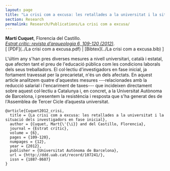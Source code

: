 ```yaml
---
layout: page
title: "La crisi com a excusa: les retallades a la universitat i la situació dels investigadors en fase inicial"
section: Research
permalink: Research/Publications/La crisi com a excusa/
---
```


**Martí Cuquet**, Florencia del Castillo.  
_[Estrat crític: revista d’arqueologia 6, 109-120 (2012)](http://ddd.uab.cat/record/107241/)_.  
[ [PDF](../La crisi com a excusa.pdf)
| [Bibtex](../La crisi com a excusa.bib) ]

L'últim any s'han pres diverses mesures a nivell universitari, català i
estatal, que afecten tant el preu de l'educació pública com les condicions
laborals dels seus treballadors. El col·lectiu d'investigadors en fase
inicial, ja fortament travessat per la precarietat, n'és un dels afectats. En
aquest article analitzem quatre d'aquestes mesures ---relacionades amb la
reducció salarial i l'encariment de taxes--- que incideixen directament sobre
aquest col·lectiu a Catalunya i, en concret, a la Universitat Autònoma de
Barcelona, i presentem la resistència i resposta que s'ha generat des de
l'Assemblea de Tercer Cicle d’aquesta universitat.

~~~
@article{Cuquet2012_crisi,
  title = {La crisi com a excusa: les retallades a la universitat i la situació dels investigadors en fase inicial},
  author = {Cuquet, Mart{\'{\i}} and del Castillo, Florencia},
  journal = {Estrat crític},
  volume = {6},
  pages = {109-120},
  numpages = {12},
  year = {2012},
  publisher = {Universitat Autònoma de Barcelona},
  url = {http://ddd.uab.cat/record/107241/},
  issn = {1887-8687}
}
~~~

